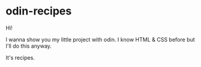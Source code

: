 # odin-recipes

Hi! 

I wanna show you my little project with odin. I know HTML & CSS before but I'll do this anyway.

It's recipes.

